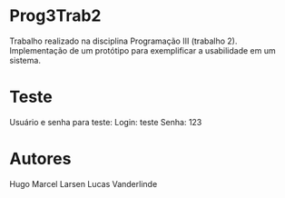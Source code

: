 # Prog3Trab2

Trabalho realizado na disciplina Programação III (trabalho 2).
Implementação de um protótipo para exemplificar a usabilidade em um sistema.

# Teste
Usuário e senha para teste:
Login: teste
Senha: 123

# Autores
Hugo Marcel Larsen
Lucas Vanderlinde
